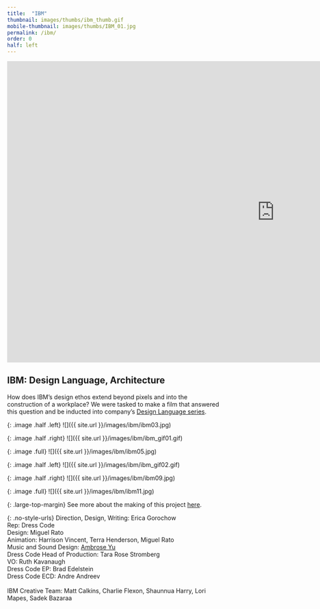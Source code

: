 ```yaml
---
title:  "IBM"
thumbnail: images/thumbs/ibm_thumb.gif
mobile-thumbnail: images/thumbs/IBM_01.jpg
permalink: /ibm/
order: 0
half: left
---
```


<div class='embed-container no-bottom-margin'>
    <iframe src="https://player.vimeo.com/video/531484822?color=F11E4C&title=0&byline=0&portrait=0" width="1250" height="703" frameborder="0" webkitallowfullscreen mozallowfullscreen allowfullscreen></iframe>
</div>

<!-- {: .small-links}
[Vimeo Link](https://vimeo.com/207224551) • [YouTube: English](https://www.youtube.com/watch?v=OKxy-icei2w) • [YouTube: Dutch](https://youtu.be/_r4GCh7rsnY)  • [YouTube: French](https://youtu.be/KVML6lAZsb8)  • [YouTube: German](https://youtu.be/TllX3iKREsM) • [YouTube: Mobile](https://youtu.be/CHXkbTm_86g) -->

## **IBM: Design Language, Architecture**
How does IBM’s design ethos extend beyond pixels and into the construction of a workplace? We were tasked to make a film that answered this question and be inducted into company’s [Design Language series](https://www.ibm.com/design/workplace/).

<div class="large-top-margin"></div>

{: .image .half .left}
![]({{ site.url }}/images/ibm/ibm03.jpg)

{: .image .half .right}
![]({{ site.url }}/images/ibm/ibm_gif01.gif)

{: .image .full}
![]({{ site.url }}/images/ibm/ibm05.jpg)

{: .image .half .left}
![]({{ site.url }}/images/ibm/ibm_gif02.gif)

{: .image .half .right}
![]({{ site.url }}/images/ibm/ibm09.jpg)

{: .image .full}
![]({{ site.url }}/images/ibm/ibm11.jpg)

{: .large-top-margin}
See more about the making of this project [here](http://gorochow.com/ibm).
<br/>

{: .no-style-urls}
Direction, Design, Writing: Erica Gorochow<br/>
Rep: Dress Code<br/>
Design: Miguel Rato<br/>
Animation: Harrison Vincent, Terra Henderson, Miguel Rato<br/>
Music and Sound Design: [Ambrose Yu](https://ambroseyu.com/)<br/>
Dress Code Head of Production: Tara Rose Stromberg<br/>
VO: Ruth Kavanaugh<br/>
Dress Code EP: Brad Edelstein<br/>
Dress Code ECD: Andre Andreev<br/>
<br/>
IBM Creative Team: Matt Calkins, Charlie Flexon, Shaunnua Harry, Lori Mapes, Sadek Bazaraa<br/>

